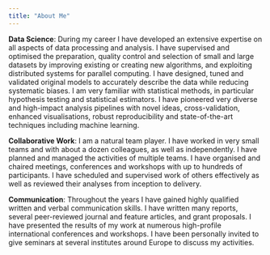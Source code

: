 ```yaml
---
title: "About Me"
---
```


**Data Science**: During my career I have developed an extensive expertise on all aspects of data processing and analysis. I have supervised and optimised the preparation, quality control and selection of small and large datasets by improving existing or creating new algorithms, and exploiting distributed systems for parallel computing. I have designed, tuned and validated original models to accurately describe the data while reducing systematic biases. I am very familiar with statistical methods, in particular hypothesis testing and statistical estimators. I have pioneered very diverse and high-impact analysis pipelines with novel ideas, cross-validation, enhanced visualisations, robust reproducibility and state-of-the-art techniques including machine learning.

**Collaborative Work**: I am a natural team player. I have worked in very small teams and with about a dozen colleagues, as well as independently. I have planned and managed the activities of multiple teams. I have organised and chaired meetings, conferences and workshops with up to hundreds of participants. I have scheduled and supervised work of others effectively as well as reviewed their analyses from inception to delivery.

**Communication**: Throughout the years I have gained highly qualified written and verbal communication skills. I have written many reports, several peer-reviewed journal and feature articles, and grant proposals. I have presented the results of my work at numerous high-profile international conferences and workshops. I have been personally invited to give seminars at several institutes around Europe to discuss my activities.
